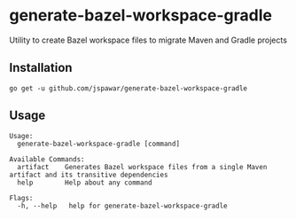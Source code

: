 # generate-bazel-workspace-gradle
Utility to create Bazel workspace files to migrate Maven and Gradle projects

## Installation
`go get -u github.com/jspawar/generate-bazel-workspace-gradle`

## Usage
```
Usage:
  generate-bazel-workspace-gradle [command]

Available Commands:
  artifact    Generates Bazel workspace files from a single Maven artifact and its transitive dependencies
  help        Help about any command

Flags:
  -h, --help   help for generate-bazel-workspace-gradle
```


